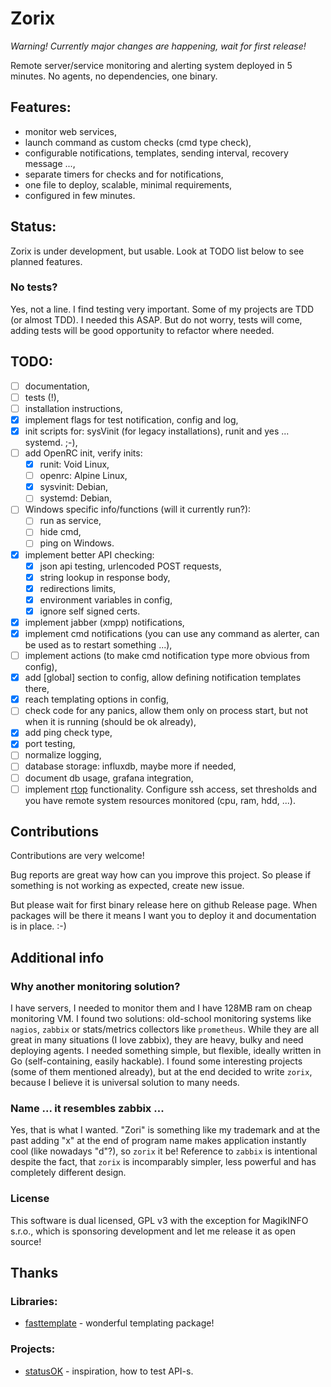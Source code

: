 # Zorix

_Warning! Currently major changes are happening, wait for first release!_

Remote server/service monitoring and alerting system deployed in 5 minutes. 
No agents, no dependencies, one binary.

## Features:

 - monitor web services,
 - launch command as custom checks (cmd type check),
 - configurable notifications, templates, sending interval, recovery message ...,
 - separate timers for checks and for notifications,
 - one file to deploy, scalable, minimal requirements,
 - configured in few minutes.

## Status:

 Zorix is under development, but usable. Look at TODO list below to see planned features.

### No tests?

Yes, not a line. I find testing very important. Some of my projects are TDD (or almost TDD). I needed this ASAP.
But do not worry, tests will come, adding tests will be good opportunity to refactor where needed. 

## TODO:

- [ ] documentation,
- [ ] tests (!),
- [ ] installation instructions,
- [x] implement flags for test notification, config and log,
- [x] init scripts for: sysVinit (for legacy installations), runit and yes ... systemd. ;-),
- [ ] add OpenRC init, verify inits:
  - [x] runit: Void Linux,
  - [ ] openrc: Alpine Linux,
  - [x] sysvinit: Debian,
  - [ ] systemd: Debian,
-  [ ] Windows specific info/functions (will it currently run?):
   - [ ] run as service,
   - [ ] hide cmd,
   - [ ] ping on Windows.
- [x] implement better API checking:
   - [x] json api testing, urlencoded POST requests,
   - [x] string lookup in response body,
   - [x] redirections limits,
   - [x] environment variables in config,
   - [x] ignore self signed certs.
- [x] implement jabber (xmpp) notifications,
- [x] implement cmd notifications (you can use any command as alerter, can be used as to restart something ...),
- [ ] implement actions (to make cmd notification type more obvious from config),
- [x] add [global] section to config, allow defining notification templates there,
- [x] reach templating options in config,
- [ ] check code for any panics, allow them only on process start, but not when it is running (should be ok already),
- [x] add ping check type,
- [x] port testing,
- [ ] normalize logging,
- [ ] database storage: influxdb, maybe more if needed,
- [ ] document db usage, grafana integration,
- [ ] implement [rtop](https://github.com/rapidloop/rtop) functionality.
  Configure ssh access, set thresholds and you have remote system resources monitored (cpu, ram, hdd, ...).

## Contributions

Contributions are very welcome! 

Bug reports are great way how can you improve this project. So please if something is not working as expected, create new issue.

But please wait for first binary release here on github Release page. When packages will be there it means
I want you to deploy it and documentation is in place. :-)

## Additional info

### Why another monitoring solution?

I have servers, I needed to monitor them and I have 128MB ram on cheap monitoring VM. I found two solutions: old-school monitoring systems like `nagios`, `zabbix` or stats/metrics collectors like `prometheus`. While they are all great in many situations (I love zabbix), they are heavy, bulky and need deploying agents. I needed something simple, but flexible, ideally written in Go (self-containing, easily hackable). 
I found some interesting projects (some of them mentioned already), but at the end decided to write `zorix`, because I believe it is universal solution to many needs.

### Name ... it resembles zabbix ...

Yes, that is what I wanted. "Zori" is something like my trademark and at the past adding "x" at the end of program name makes application instantly cool (like nowadays "d"?), so `zorix` it be!
Reference to `zabbix` is intentional despite the fact, that `zorix` is incomparably simpler, less powerful and has completely different design.

### License

This software is dual licensed, GPL v3 with the exception for MagikINFO s.r.o., which is sponsoring development and let me release it as open source!

## Thanks

### Libraries:

  - [fasttemplate](https://github.com/valyala/fasttemplate) - wonderful templating package!

### Projects:

  - [statusOK](https://github.com/sanathp/statusok) - inspiration, how to test API-s.

